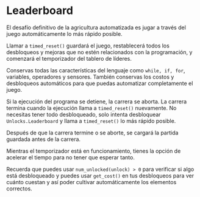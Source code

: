 # Leaderboard
El desafío definitivo de la agricultura automatizada es jugar a través del juego automáticamente lo más rápido posible.

Llamar a `timed_reset()` guardará el juego, restablecerá todos los desbloqueos y mejoras que no estén relacionados con la programación, y comenzará el temporizador del tablero de líderes.

Conservas todas las características del lenguaje como `while, if, for`, variables, operadores y sensores.
También conservas los costos y desbloqueos automáticos para que puedas automatizar completamente el juego.

Si la ejecución del programa se detiene, la carrera se aborta.
La carrera termina cuando la ejecución llama a `timed_reset()` nuevamente.
No necesitas tener todo desbloqueado, solo intenta desbloquear `Unlocks.Leaderboard` y llama a `timed_reset()` lo más rápido posible.

Después de que la carrera termine o se aborte, se cargará la partida guardada antes de la carrera.

Mientras el temporizador está en funcionamiento, tienes la opción de acelerar el tiempo para no tener que esperar tanto.

Recuerda que puedes usar `num_unlocked(unlock) > 0` para verificar si algo está desbloqueado y puedes usar `get_cost()` en tus desbloqueos para ver cuánto cuestan y así poder cultivar automáticamente los elementos correctos.
